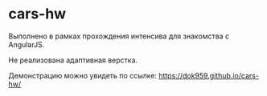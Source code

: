 # cars-hw

Выполнено в рамках прохождения интенсива для знакомства с AngularJS.

Не реализована адаптивная верстка.

Демонстрацию можно увидеть по ссылке: https://dok959.github.io/cars-hw/
